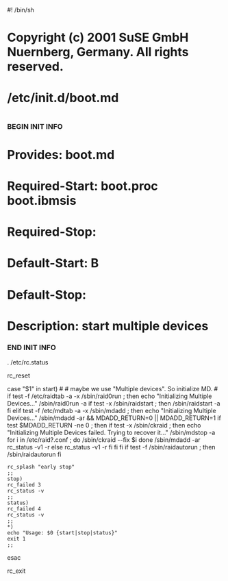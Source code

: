 #! /bin/sh
#
# Copyright (c) 2001 SuSE GmbH Nuernberg, Germany.  All rights reserved.
#
# /etc/init.d/boot.md
#
### BEGIN INIT INFO
# Provides:          boot.md
# Required-Start:    boot.proc boot.ibmsis
# Required-Stop:
# Default-Start:     B
# Default-Stop:
# Description:       start multiple devices
### END INIT INFO

. /etc/rc.status

rc_reset

case "$1" in
    start)
	#
	# maybe we use "Multiple devices".  So initialize MD.
	#
	if test -f /etc/raidtab -a -x /sbin/raid0run ; then
	    echo "Initializing Multiple Devices..."
	    /sbin/raid0run -a
	    if test -x /sbin/raidstart ; then
		/sbin/raidstart -a
	    fi
	elif test -f /etc/mdtab -a -x /sbin/mdadd ; then
	    echo "Initializing Multiple Devices..."
	    /sbin/mdadd -ar && MDADD_RETURN=0 || MDADD_RETURN=1
	    if test $MDADD_RETURN -ne 0 ; then
	        if test  -x /sbin/ckraid ; then
	            echo "Initializing Multiple Devices failed.  Trying to recover it..."
		    /sbin/mdstop -a	
	            for i in /etc/raid?.conf ; do
	                /sbin/ckraid --fix $i
	            done
	            /sbin/mdadd -ar
		    rc_status -v1 -r
	        else
	            rc_status -v1 -r
	        fi
	    fi
	fi
	if test -f /sbin/raidautorun ; then
	    /sbin/raidautorun
	fi
	
	rc_splash "early stop"
	;;
    stop)
	rc_failed 3
	rc_status -v
	;;
    status)
	rc_failed 4
	rc_status -v
	;;
    *)
	echo "Usage: $0 {start|stop|status}"
	exit 1
	;;
esac

rc_exit
	
